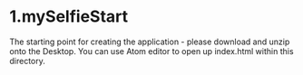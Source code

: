 # 1.mySelfieStart
The starting point for creating the application - please download and unzip onto the Desktop. 
You can use Atom editor to open up index.html within this directory.
